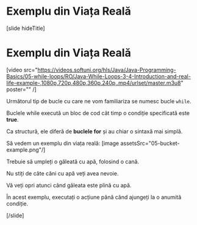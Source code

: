 # Exemplu din Viața Reală
[slide hideTitle]

# Exemplu din Viața Reală

[video src="https://videos.softuni.org/hls/Java/Java-Programming-Basics/05-while-loops/RO/Java-While-Loops-3-4-Introduction-and-real-life-example-,1080p,720p,480p,360p,240p,.mp4/urlset/master.m3u8" poster="" /]

Următorul tip de bucle cu care ne vom familiariza se numesc bucle `while`.

Buclele while execută un bloc de cod cât timp o condiție specificată este **true**. 

Ca structură, ele diferă de **buclele for** și au chiar o sintaxă mai simplă.

Să vedem un exemplu din viața reală:
[image assetsSrc="05-bucket-example.png"/]

Trebuie să umpleți o găleată cu apă, folosind o cană.

Nu stiți de câte căni cu apă veți avea nevoie.

Vă veți opri atunci când găleata este plină cu apă.

În acest exemplu, executați o acțiune până când ajungeți la o anumită condiție.

[/slide]
